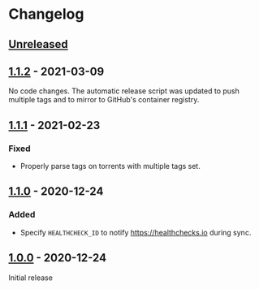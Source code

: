 # Changelog

## [Unreleased]

## [1.1.2] - 2021-03-09

No code changes. The automatic release script was updated to push multiple tags
and to mirror to GitHub's container registry.


## [1.1.1] - 2021-02-23

### Fixed

- Properly parse tags on torrents with multiple tags set.


## [1.1.0] - 2020-12-24

### Added

- Specify `HEALTHCHECK_ID` to notify https://healthchecks.io during sync.


## [1.0.0] - 2020-12-24

Initial release


[Unreleased]: https://github.com/JakeWharton/qbt-tracker-hound/compare/1.1.2...HEAD
[1.1.2]: https://github.com/JakeWharton/qbt-tracker-hound/releases/tag/1.1.2
[1.1.1]: https://github.com/JakeWharton/qbt-tracker-hound/releases/tag/1.1.1
[1.1.0]: https://github.com/JakeWharton/qbt-tracker-hound/releases/tag/1.1.0
[1.0.0]: https://github.com/JakeWharton/qbt-tracker-hound/releases/tag/1.0.0
